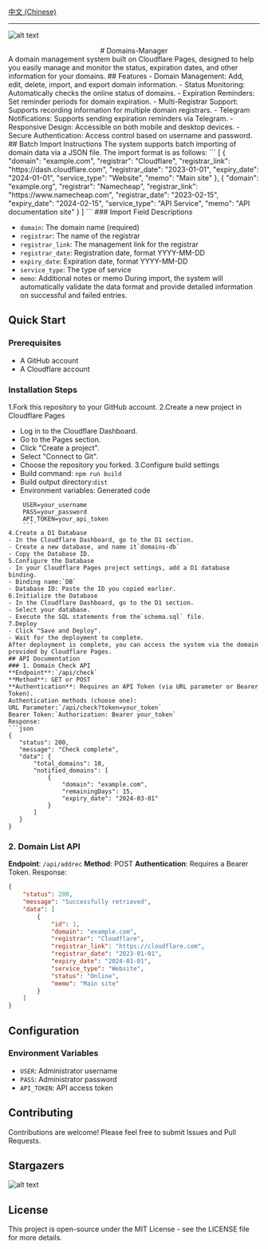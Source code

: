 [中文 (Chinese)](./README.md)

---
![alt text](https://github.com/user-attachments/assets/d7509dd3-5254-4af0-ad68-f8cbfdd0bcd9)
<div align="center">
# Domains-Manager
</div>
A domain management system built on Cloudflare Pages, designed to help you easily manage and monitor the status, expiration dates, and other information for your domains.
## Features
- Domain Management: Add, edit, delete, import, and export domain information.
- Status Monitoring: Automatically checks the online status of domains.
- Expiration Reminders: Set reminder periods for domain expiration.
- Multi-Registrar Support: Supports recording information for multiple domain registrars.
- Telegram Notifications: Supports sending expiration reminders via Telegram.
- Responsive Design: Accessible on both mobile and desktop devices.
- Secure Authentication: Access control based on username and password.
## Batch Import Instructions
The system supports batch importing of domain data via a JSON file. The import format is as follows:
```
[
  {
    "domain": "example.com",
    "registrar": "Cloudflare",
    "registrar_link": "https://dash.cloudflare.com",
    "registrar_date": "2023-01-01",
    "expiry_date": "2024-01-01",
    "service_type": "Website",
    "memo": "Main site"
  },
  {
    "domain": "example.org",
    "registrar": "Namecheap",
    "registrar_link": "https://www.namecheap.com",
    "registrar_date": "2023-02-15",
    "expiry_date": "2024-02-15",
    "service_type": "API Service",
    "memo": "API documentation site"
  }
]
```
### Import Field Descriptions

- `domain`: The domain name (required)
- `registrar`: The name of the registrar
- `registrar_link`: The management link for the registrar
- `registrar_date`: Registration date, format YYYY-MM-DD
- `expiry_date`: Expiration date, format YYYY-MM-DD
- `service_type`: The type of service
- `memo`: Additional notes or memo
During import, the system will automatically validate the data format and provide detailed information on successful and failed entries.
## Quick Start
### Prerequisites
- A GitHub account
- A Cloudflare account
### Installation Steps
1.Fork this repository to your GitHub account.
2.Create a new project in Cloudflare Pages
- Log in to the Cloudflare Dashboard.
- Go to the Pages section.
- Click "Create a project".
- Select "Connect to Git".
- Choose the repository you forked.
3.Configure build settings
- Build command: `npm run build`
- Build output directory:`dist`
- Environment variables:
Generated code
 ```
     USER=your_username
     PASS=your_password
     API_TOKEN=your_api_token
     ```
4.Create a D1 Database
- In the Cloudflare Dashboard, go to the D1 section.
- Create a new database, and name it`domains-db`
- Copy the Database ID.
5.Configure the Database
- In your Cloudflare Pages project settings, add a D1 database binding.
- Binding name:`DB`
- Database ID: Paste the ID you copied earlier.
6.Initialize the Database
- In the Cloudflare Dashboard, go to the D1 section.
- Select your database.
- Execute the SQL statements from the`schema.sql` file.
7.Deploy
- Click "Save and Deploy".
- Wait for the deployment to complete.
After deployment is complete, you can access the system via the domain provided by Cloudflare Pages.
## API Documentation
### 1. Domain Check API
**Endpoint**:`/api/check`
**Method**: GET or POST
**Authentication**: Requires an API Token (via URL parameter or Bearer Token).
Authentication methods (choose one):
URL Parameter:`/api/check?token=your_token`
Bearer Token:`Authorization: Bearer your_token`
Response:
```json
{
    "status": 200,
    "message": "Check complete",
    "data": {
        "total_domains": 10,
        "notified_domains": [
            {
                "domain": "example.com",
                "remainingDays": 15,
                "expiry_date": "2024-03-01"
            }
        ]
    }
}
```
### 2. Domain List API
**Endpoint**: `/api/addrec`
**Method**: POST
**Authentication**: Requires a Bearer Token.
Response:
```json
{
    "status": 200,
    "message": "Successfully retrieved",
    "data": [
        {
            "id": 1,
            "domain": "example.com",
            "registrar": "Cloudflare",
            "registrar_link": "https://cloudflare.com",
            "registrar_date": "2023-01-01",
            "expiry_date": "2024-01-01",
            "service_type": "Website",
            "status": "Online",
            "memo": "Main site"
        }
    ]
}
```
## Configuration
### Environment Variables
- `USER`: Administrator username
- `PASS`: Administrator password
- `API_TOKEN`: API access token
## Contributing
Contributions are welcome! Please feel free to submit Issues and Pull Requests.
## Stargazers
![alt text](https://starchart.cc/wff0325/Domain-Manager.svg?variant=adaptive)
## License
This project is open-source under the MIT License - see the LICENSE file for more details.
